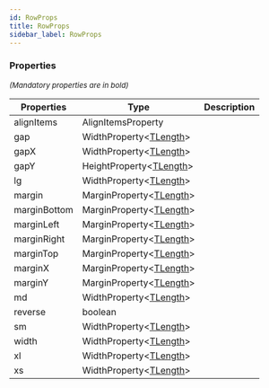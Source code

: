 ```yaml
---
id: RowProps
title: RowProps
sidebar_label: RowProps
---
```




### Properties

<font size="2"><i>(Mandatory properties are in bold)</i></font>

| Properties | Type | Description |
| --------- | ---- | ----------- |
| alignItems | AlignItemsProperty |  |
| gap | WidthProperty<[TLength](/api2/types/TLength.md)\> |  |
| gapX | WidthProperty<[TLength](/api2/types/TLength.md)\> |  |
| gapY | HeightProperty<[TLength](/api2/types/TLength.md)\> |  |
| lg | WidthProperty<[TLength](/api2/types/TLength.md)\> |  |
| margin | MarginProperty<[TLength](/api2/types/TLength.md)\> |  |
| marginBottom | MarginProperty<[TLength](/api2/types/TLength.md)\> |  |
| marginLeft | MarginProperty<[TLength](/api2/types/TLength.md)\> |  |
| marginRight | MarginProperty<[TLength](/api2/types/TLength.md)\> |  |
| marginTop | MarginProperty<[TLength](/api2/types/TLength.md)\> |  |
| marginX | MarginProperty<[TLength](/api2/types/TLength.md)\> |  |
| marginY | MarginProperty<[TLength](/api2/types/TLength.md)\> |  |
| md | WidthProperty<[TLength](/api2/types/TLength.md)\> |  |
| reverse | boolean |  |
| sm | WidthProperty<[TLength](/api2/types/TLength.md)\> |  |
| width | WidthProperty<[TLength](/api2/types/TLength.md)\> |  |
| xl | WidthProperty<[TLength](/api2/types/TLength.md)\> |  |
| xs | WidthProperty<[TLength](/api2/types/TLength.md)\> |  |
